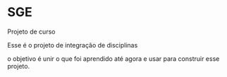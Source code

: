 # SGE
Projeto de curso

Esse é o projeto de integração de disciplinas

o objetivo é unir o que foi aprendido até agora e usar para construir esse projeto.
